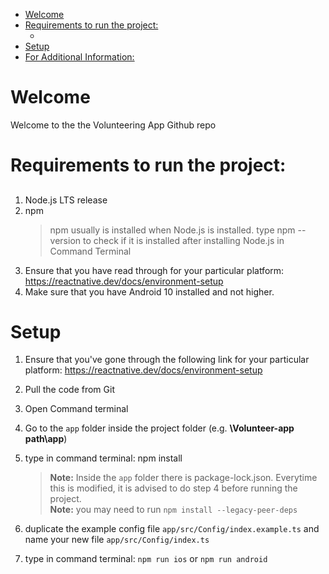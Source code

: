 - [Welcome](#welcome)
- [Requirements to run the project:](#requirements-to-run-the-project)
  - [](#)
- [Setup](#setup)
- [For Additional Information:](#for-additional-information)

# Welcome

Welcome to the the Volunteering App Github repo

# Requirements to run the project:
##        
1. Node.js LTS release         
2. npm     
   >npm usually is installed when Node.js is installed. type npm --version to check if it is installed after installing Node.js in Command Terminal 
3. Ensure that you have read through for your particular platform: https://reactnative.dev/docs/environment-setup
4. Make sure that you have Android 10 installed and not higher.


# Setup     

1. Ensure that you've gone through the following link for your particular platform: https://reactnative.dev/docs/environment-setup

2. Pull the code from Git
 
3. Open Command terminal       
 
4. Go to the `app` folder inside the project folder (e.g. **\Volunteer-app path\app**)      
 
5. type in command terminal: npm install     
    >**Note:** Inside the `app` folder there is package-lock.json. Everytime this is modified, it is advised to do step 4      before       running the project.      
    >**Note:** you may need to run `npm install --legacy-peer-deps`

6. duplicate the example config file `app/src/Config/index.example.ts` and name your new file `app/src/Config/index.ts`

7. type in command terminal: `npm run ios` or `npm run android`
